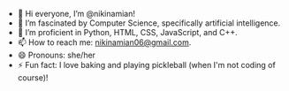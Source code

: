 - 👋 Hi everyone, I’m @nikinamian!
- 👀 I’m fascinated by Computer Science, specifically artificial intelligence.
- 🌱 I’m proficient in Python, HTML, CSS, JavaScript, and C++.
- 📫 How to reach me: nikinamian06@gmail.com.
- 😄 Pronouns: she/her
- ⚡ Fun fact: I love baking and playing pickleball (when I'm not coding of course)!

<!---
nikinamian/nikinamian is a ✨ special ✨ repository because its `README.md` (this file) appears on your GitHub profile.
You can click the Preview link to take a look at your changes.
--->
